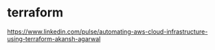 # terraform
https://www.linkedin.com/pulse/automating-aws-cloud-infrastructure-using-terraform-akansh-agarwal
